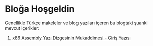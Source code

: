 # Bloğa Hoşgeldin

Genellikle Türkçe makeleler ve blog yazıları içeren bu blogtaki şuanki mevcut içerikler:

1. [x86 Assembly Yazı Dizgesinin Mukaddimesi - Giriş Yazısı](?assembly-mukaddime)

